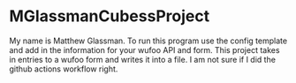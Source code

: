# MGlassmanCubessProject
My name is Matthew Glassman.
To run this program use the config template and add in the information for your wufoo API and form.
This project takes in entries to a wufoo form and writes it into a file.
I am not sure if I did the github actions workflow right.
